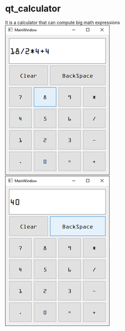 # qt_calculator
It is a calculator that can compute big math expressions
![alt text](https://github.com/lucky-rydar/qt_calculator/blob/master/expression.png)![alt text](https://github.com/lucky-rydar/qt_calculator/blob/master/result.png)
